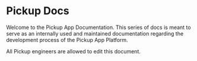 # Pickup Docs

Welcome to the Pickup App Documentation. This series of docs is meant to serve as an internally used and maintained documentation regarding the development process of the Pickup App Platform.

All Pickup engineers are allowed to edit this document.

